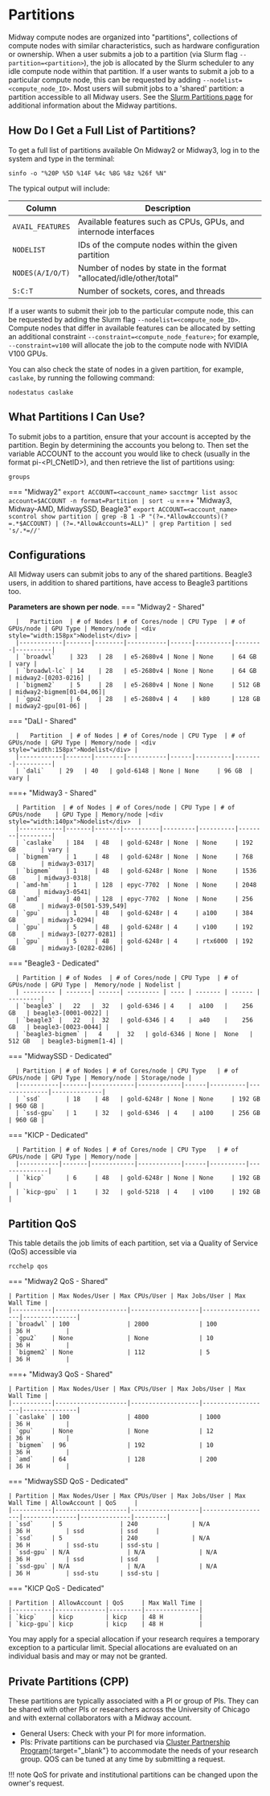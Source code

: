 # Partitions
Midway compute nodes are organized into "partitions", collections of compute nodes with similar characteristics, such as hardware configuration or ownership. When a user submits a job to a partition (via Slurm flag `--partition=<partition>`), the job is allocated by the Slurm scheduler to any idle compute node within that partition. If a user wants to submit a job to a particular compute node, this can be requested by adding `--nodelist=<compute_node_ID>`. Most users will submit jobs to a 'shared' partition: a partition accessible to all Midway users. 
See the [Slurm Partitions page](midwayR3/partitions.md) for additional information about the Midway partitions.

## How Do I Get a Full List of Partitions?

To get a full list of partitions available On Midway2 or Midway3, log in to the system and type in the terminal:
```
sinfo -o "%20P %5D %14F %4c %8G %8z %26f %N"
```
The typical output will include: 

| Column           | Description                                                         |
|------------------|---------------------------------------------------------------------|
| `AVAIL_FEATURES` | Available features such as CPUs, GPUs, and internode interfaces     |
| `NODELIST`       | IDs of the compute nodes within the given partition                 |
| `NODES(A/I/O/T)` | Number of nodes by state in the format "allocated/idle/other/total" |
| `S:C:T`          | Number of sockets, cores, and threads                               |

If a user wants to submit their job to the particular compute node, this can be requested by adding the Slurm flag `--nodelist=<compute_node_ID>`. Compute nodes that differ in available features can be allocated by setting an additional constraint `--constraint=<compute_node_feature>`; for example, `--constraint=v100` will allocate the job to the compute node with NVIDIA V100 GPUs. 

You can also check the state of nodes in a given partition, for example, `caslake`, by running the following command: 
```
nodestatus caslake
```

## What Partitions I Can Use?
To submit jobs to a partition, ensure that your account is accepted by the partition. Begin by determining the accounts you belong to. Then set the variable ACCOUNT to the account you would like to check (usually in the format pi-<PI_CNetID>), and then retrieve the list of partitions using:
```
groups
```

=== "Midway2"
    ```
    export ACCOUNT=<account_name>
    ```
    ```
    sacctmgr list assoc account=$ACCOUNT -n format=Partition | sort -u
    ```
===+ "Midway3, Midway-AMD, MidwaySSD, Beagle3"
    ```
    export ACCOUNT=<account_name>
    ```
    ```
    scontrol show partition | grep -B 1 -P "(?=.*AllowAccounts)(?=.*$ACCOUNT) | (?=.*AllowAccounts=ALL)" | grep Partition | sed 's/.*=//'
    ```

## Configurations
All Midway users can submit jobs to any of the shared partitions. 
Beagle3 users, in addition to shared partitions, have access to Beagle3 partitions too. 

**Parameters are shown per node**.
=== "Midway2 - Shared"

      |   Partition  | # of Nodes | # of Cores/node | CPU Type  | # of GPUs/node | GPU Type | Memory/node | <div style="width:158px">Nodelist</div> |
      |------------|-------|--------|-----------|------|----------|--------|----------|
      | `broadwl`    | 323   | 28   | e5-2680v4 | None | None     | 64 GB  | vary |
      | `broadwl-lc` | 14    | 28   | e5-2680v4 | None | None     | 64 GB  | midway2-[0203-0216] |
      | `bigmem2`    | 5     | 28   | e5-2680v4 | None | None     | 512 GB | midway2-bigmem[01-04,06]|
      | `gpu2`       | 6     | 28   | e5-2680v4 | 4    | k80      | 128 GB | midway2-gpu[01-06] |

=== "DaLI - Shared"

      |   Partition  | # of Nodes | # of Cores/node | CPU Type  | # of GPUs/node | GPU Type | Memory/node | <div style="width:158px">Nodelist</div> |
      |------------|-------|--------|-----------|------|----------|--------|----------|
      | `dali`    | 29   | 40   | gold-6148 | None | None     | 96 GB  | vary |

===+ "Midway3 - Shared"

      | Partition  | # of Nodes | # of Cores/node | CPU Type | # of GPUs/node    | GPU Type | Memory/node |<div style="width:140px">Nodelist</div>  |
      |------------|-------|-------|----------|---------|----------|--------|---------|
      | `caslake`   | 184   | 48   | gold-6248r | None  | None     | 192 GB       | vary |
      | `bigmem`    | 1     | 48   | gold-6248r | None  | None     | 768 GB       | midway3-0317|
      | `bigmem`    | 1     | 48   | gold-6248r | None  | None     | 1536 GB      | midway3-0318|
      | `amd-hm`    | 1     | 128  | epyc-7702  | None  | None     | 2048 GB      | midway3-0541|
      | `amd`       | 40    | 128  | epyc-7702  | None  | None     | 256 GB       | midway3-0[501-539,549]
      | `gpu`       | 1     | 48   | gold-6248r | 4     | a100     | 384 GB       | midway3-0294|
      | `gpu`       | 5     | 48   | gold-6248r | 4     | v100     | 192 GB       | midway3-[0277-0281] |
      | `gpu`       | 5     | 48   | gold-6248r | 4     | rtx6000  | 192 GB       | midway3-[0282-0286] |

=== "Beagle3 - Dedicated"

      | Partition | # of Nodes  | # of Cores/node | CPU Type  | # of GPUs/node | GPU Type |  Memory/node | Nodelist |
      | --------- | -------| ------| --------- | ---- | ------- | ------ | ---------|
      | `beagle3` |   22   |  32   | gold-6346 | 4    |  a100   |    256 GB   | beagle3-[0001-0022] |
      | `beagle3` |   22   |  32   | gold-6346 | 4    |  a40    |    256 GB   | beagle3-[0023-0044] |
      | `beagle3-bigmem` |   4    |  32   | gold-6346 | None |  None   |    512 GB   | beagle3-bigmem[1-4] |


=== "MidwaySSD - Dedicated"

      | Partition | # of Nodes | # of Cores/node | CPU Type   | # of GPUs/node | GPU Type | Memory/node | Storage/node | 
      |-----------|-------|------------|------------|------|----------|--------------|--------------|
      | `ssd`       | 18    | 48   | gold-6248r | None | None     | 192 GB       | 960 GB |
      | `ssd-gpu`   | 1     | 32   | gold-6346  | 4    | a100     | 256 GB       | 960 GB |


=== "KICP - Dedicated"

      | Partition | # of Nodes | # of Cores/node | CPU Type   | # of GPUs/node | GPU Type | Memory/node |
      |-----------|-------|------------|------------|------|----------|--------------|
      | `kicp`      | 6     | 48   | gold-6248r | None | None     | 192 GB       |
      | `kicp-gpu`  | 1     | 32   | gold-5218  | 4    | v100     | 192 GB       |

## <a name="shared-partition-qos"></a> Partition QoS

This table details the job limits of each partition, set via a Quality of Service (QoS) accessible via 
```
rcchelp qos
```

=== "Midway2 QoS - Shared"

    | Partition | Max Nodes/User | Max CPUs/User | Max Jobs/User | Max Wall Time |
    |-----------|--------------------|-------------------|-------------------|---------------|
    | `broadwl` | 100                | 2800              | 100               | 36 H          |
    | `gpu2`    | None               | None              | 10                | 36 H          |
    | `bigmem2` | None               | 112               | 5                 | 36 H          |


===+ "Midway3 QoS - Shared"

    | Partition | Max Nodes/User | Max CPUs/User | Max Jobs/User | Max Wall Time |
    |-----------|--------------------|-------------------|-------------------|---------------|
    | `caslake` | 100                | 4800              | 1000              | 36 H          |
    | `gpu`     | None               | None              | 12                | 36 H          |
    | `bigmem`  | 96                 | 192               | 10                | 36 H          |
    | `amd`     | 64                 | 128               | 200               | 36 H          |


=== "MidwaySSD QoS - Dedicated"

    | Partition | Max Nodes/User | Max CPUs/User | Max Jobs/User | Max Wall Time | AllowAccount | QoS     |
    |-----------|--------------------|-------------------|-------------------|---------------|--------------|---------|
    | `ssd`     | 5                | 240               | N/A               | 36 H          | ssd          | ssd     |
    | `ssd`     | 5                | 240               | N/A               | 36 H          | ssd-stu      | ssd-stu | 
    | `ssd-gpu` | N/A                | N/A               | N/A               | 36 H          | ssd          | ssd     | 
    | `ssd-gpu` | N/A                | N/A               | N/A               | 36 H          | ssd-stu      | ssd-stu | 

=== "KICP QoS - Dedicated"

    | Partition | AllowAccount | QoS     | Max Wall Time |
    |-----------|--------------|---------|---------------|
    | `kicp`    | kicp         | kicp    | 48 H          |
    | `kicp-gpu`| kicp         | kicp    | 48 H          |

You may apply for a special allocation if your research requires a temporary exception to a particular limit. Special allocations are evaluated on an individual basis and may or may not be granted.

## Private Partitions (CPP)
These partitions are typically associated with a PI or group of PIs. They can be shared with other PIs or researchers across the University of Chicago and with external collaborators with a Midway account. 

* General Users: Check with your PI for more information. 
* PIs: Private partitions can be purchased via [Cluster Partnership Program](https://rcc.uchicago.edu/support-and-services/cluster-partnership-program){:target="_blank"} to accommodate the needs of your research group. QOS can be tuned at any time by submitting a request.

!!! note
    QoS for private and institutional partitions can be changed upon the owner's request. 
